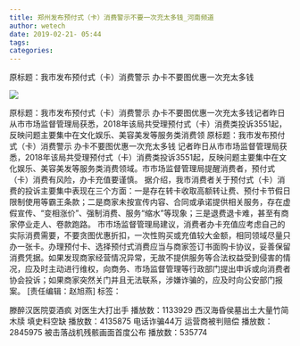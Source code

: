 ```yaml
---
title: 郑州发布预付式（卡）消费警示不要一次充太多钱_河南频道
author: wetech
date: 2019-02-21- 05:44
tags: 
categories: 
---
```

原标题：我市发布预付式（卡）消费警示 办卡不要图优惠一次充太多钱
<!-- more -->
                
<img align="center" border="0" src="http://p2.ifengimg.com/a/2016/0810/204c433878d5cf9size1_w16_h16.png" />
                
            
原标题：我市发布预付式（卡）消费警示 办卡不要图优惠一次充太多钱记者昨日从市市场监督管理局获悉，2018年该局共受理预付式（卡）消费类投诉3551起，反映问题主要集中在文化娱乐、美容美发等服务类消费领
原标题：我市发布预付式（卡）消费警示 办卡不要图优惠一次充太多钱
记者昨日从市市场监督管理局获悉，2018年该局共受理预付式（卡）消费类投诉3551起，反映问题主要集中在文化娱乐、美容美发等服务类消费领域。市市场监督管理局提醒消费者，预付式（卡）消费有风险，办卡充值要谨慎。
据介绍，我市消费者关于预付式（卡）消费的投诉主要集中表现在三个方面：一是存在转卡收取高额转让费、预付卡节假日限制使用等霸王条款；二是商家未按宣传内容、合同或承诺提供相关服务，存在虚假宣传、“变相涨价”、强制消费、服务“缩水”等现象；三是退费退卡难，甚至有商家停业走人、卷款跑路。
市市场监督管理局建议，消费者办卡充值应考虑自己的实际消费需要，不要贪图优惠折扣，一次性购买或充值较大金额，相同领域尽量只办一张卡。办理预付卡、选择预付式消费应当与商家签订书面购卡协议，妥善保留消费凭据。如果发现商家经营情况异常，无故不提供服务等合法权益受到侵害的情况，应及时主动进行维权，向商务、市场监督管理等行政部门提出申诉或向消费者协会投诉；如果商家突然关门并且无法联系，涉嫌诈骗的，应及时向公安部门报案。
[责任编辑：赵旭燕]
标签：
 
             
滕醉汉医院耍酒疯 对医生大打出手
播放数：1133929
西汉海昏侯墓出土大量竹简木牍 填史料空缺
播放数：4135875
电话诈骗44万 运营商被判赔偿
播放数：2845975
被击落战机残骸画面首度公布
播放数：535774
